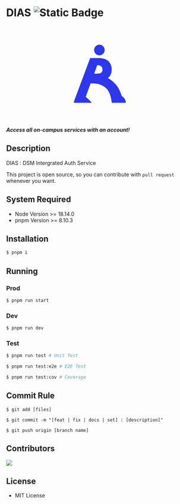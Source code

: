 # DIAS ![Static Badge](https://img.shields.io/badge/version-0.7.0-white?style=flat-square&label=version&labelColor=424ca6&color=000000)

<p style="text-align: center;">

<svg width="256" height="256" viewBox="0 0 256 256" fill="none" xmlns="http://www.w3.org/2000/svg">
<path fill-rule="evenodd" clip-rule="evenodd" d="M126.923 78.7077C134.774 78.7077 141.138 72.2813 141.138 64.3538C141.138 56.4264 134.774 50 126.923 50C119.073 50 112.709 56.4264 112.709 64.3538C112.709 72.2813 119.073 78.7077 126.923 78.7077ZM103.435 85.8848C102.601 85.8848 101.854 86.4025 101.562 87.1837L58.1287 203.229C57.6394 204.536 58.6059 205.93 60.0018 205.93H76.1836C76.8614 205.976 77.5772 206 78.3332 206H105.461C105.892 206 106.118 205.503 105.826 205.186C103.818 203.004 97.885 196.737 90.0582 190.119L103.158 154.276C114.067 153.178 133.653 153.975 148.245 170.045C157.011 181.847 159.334 198.5 159.883 204.049C159.988 205.108 160.872 205.93 161.935 205.93H172.39C172.996 205.976 173.638 206 174.32 206H196.975C197.527 206 197.973 205.551 197.945 205C197.58 197.726 193.25 191.394 186.877 187.751C184.171 178.632 179.835 167.755 173.121 159.28C165.4 149.534 156.438 143.331 149.861 139.697C152.223 137.842 154.2 135.632 155.79 133.067C158.622 128.526 160.038 123.08 160.038 116.73C160.038 110.422 158.643 104.955 155.853 100.33C153.104 95.6619 149.21 92.0875 144.171 89.6064C139.174 87.1253 133.302 85.8848 126.556 85.8848H103.435ZM112.776 127.958H121.121C124.244 127.958 126.826 127.58 128.867 126.823C130.908 126.024 132.469 124.804 133.552 123.164C134.676 121.482 135.239 119.337 135.239 116.73C135.239 114.081 134.676 111.915 133.552 110.233C132.469 108.509 130.887 107.226 128.805 106.385C126.722 105.544 124.161 105.124 121.121 105.124L112.776 127.958Z" fill="#2D37EB"/>
</svg>


***Access all on-campus services with an account!***

</p>

## Description

DIAS : DSM Intergrated Auth Service

This project is open source, so you can contribute with `pull request` whenever you want.

## System Required

- Node Version >= 18.14.0
- pnpm Version >= 8.10.3

## Installation

```bash
$ pnpm i
```

## Running

### Prod
```bash
$ pnpm run start
```

### Dev

```bash
$ pnpm run dev
```

### Test

```bash
$ pnpm run test # Unit Test

$ pnpm run test:e2e # E2E Test

$ pnpm run test:cov # Coverage
```

## Commit Rule

```
$ git add [files]

$ git commit -m "[feat | fix | docs | set] : [description]"

$ git push origin [branch name]
```

## Contributors

<a href="https://github.com/Log-road/dauth/graphs/contributors"><img src="https://opencollective.com/log-road/contributors.svg?width=720"></a>

## License

- MIT License
